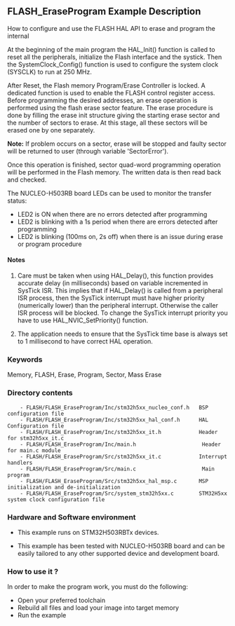 ## <b>FLASH_EraseProgram Example Description</b>

How to configure and use the FLASH HAL API to erase and program the internal

At the beginning of the main program the HAL_Init() function is called to reset
all the peripherals, initialize the Flash interface and the systick.
Then the SystemClock_Config() function is used to configure the system clock (SYSCLK)
to run at 250 MHz.

After Reset, the Flash memory Program/Erase Controller is locked. A dedicated function
is used to enable the FLASH control register access.
Before programming the desired addresses, an erase operation is performed using
the flash erase sector feature. The erase procedure is done by filling the erase init
structure giving the starting erase sector and the number of sectors to erase.
At this stage, all these sectors will be erased one by one separately.


**Note:** If problem occurs on a sector, erase will be stopped and faulty sector will
be returned to user (through variable 'SectorError').

Once this operation is finished, sector quad-word programming operation will be performed
in the Flash memory. The written data is then read back and checked.

The NUCLEO-H503RB board LEDs can be used to monitor the transfer status:  
  - LED2 is ON when there are no errors detected after programming  
  - LED2 is blinking with a 1s period when there are errors detected after programming  
  - LED2 is blinking (100ms on, 2s off) when there is an issue during erase or program procedure  

#### <b>Notes</b>

 1. Care must be taken when using HAL_Delay(), this function provides accurate delay (in milliseconds)
    based on variable incremented in SysTick ISR. This implies that if HAL_Delay() is called from
    a peripheral ISR process, then the SysTick interrupt must have higher priority (numerically lower)
    than the peripheral interrupt. Otherwise the caller ISR process will be blocked.
    To change the SysTick interrupt priority you have to use HAL_NVIC_SetPriority() function.

 2. The application needs to ensure that the SysTick time base is always set to 1 millisecond
    to have correct HAL operation.

### <b>Keywords</b>

Memory, FLASH, Erase, Program, Sector, Mass Erase

### <b>Directory contents</b>

        - FLASH/FLASH_EraseProgram/Inc/stm32h5xx_nucleo_conf.h   BSP configuration file
        - FLASH/FLASH_EraseProgram/Inc/stm32h5xx_hal_conf.h      HAL Configuration file
        - FLASH/FLASH_EraseProgram/Inc/stm32h5xx_it.h            Header for stm32h5xx_it.c
        - FLASH/FLASH_EraseProgram/Inc/main.h                     Header for main.c module
        - FLASH/FLASH_EraseProgram/Src/stm32h5xx_it.c            Interrupt handlers
        - FLASH/FLASH_EraseProgram/Src/main.c                     Main program
        - FLASH/FLASH_EraseProgram/Src/stm32h5xx_hal_msp.c       MSP initialization and de-initialization
        - FLASH/FLASH_EraseProgram/Src/system_stm32h5xx.c        STM32H5xx system clock configuration file

### <b>Hardware and Software environment</b>

  - This example runs on STM32H503RBTx devices.

  - This example has been tested with NUCLEO-H503RB board and can be
    easily tailored to any other supported device and development board.

### <b>How to use it ?</b>

In order to make the program work, you must do the following:

 - Open your preferred toolchain
 - Rebuild all files and load your image into target memory
 - Run the example
